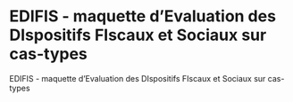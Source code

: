 # EDIFIS - maquette d’Evaluation des DIspositifs FIscaux et Sociaux sur cas-types

EDIFIS - maquette d’Evaluation des DIspositifs FIscaux et Sociaux sur cas-types 